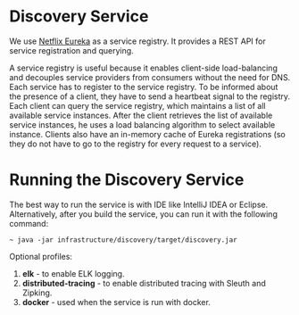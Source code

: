 # Discovery Service

We use [Netflix Eureka](http://cloud.spring.io/spring-cloud-netflix/single/spring-cloud-netflix.html#_service_discovery_eureka_clients)
as a service registry. It provides a REST API for service registration and querying.

A service registry is useful because it enables client-side load-balancing and decouples service providers from 
consumers without the need for DNS. Each service has to register to the service registry. To be informed about the 
presence of a client, they have to send a heartbeat signal to the registry. Each client can query the service registry,
which maintains a list of all available service instances. After the client retrieves the list of available service 
instances, he uses a load balancing algorithm to select available instance. Clients also have an in-memory cache of 
Eureka registrations (so they do not have to go to the registry for every request to a service).

# Running the Discovery Service
The best way to run the service is with IDE like IntelliJ IDEA or Eclipse. Alternatively, after you build the service,
you can run it with the following command:

    ~ java -jar infrastructure/discovery/target/discovery.jar

Optional profiles:
1. **elk** - to enable ELK logging.
2. **distributed-tracing** - to enable distributed tracing with Sleuth and Zipking.
3. **docker** - used when the service is run with docker.
